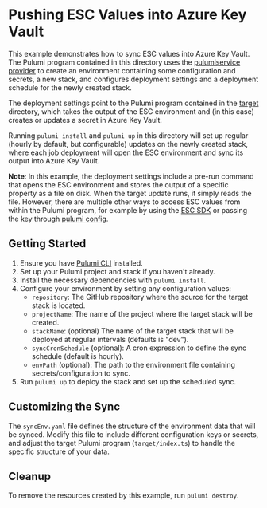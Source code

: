 
# Pushing ESC Values into Azure Key Vault

This example demonstrates how to sync ESC values into Azure Key Vault. The Pulumi program contained in this directory uses the [pulumiservice provider](https://www.pulumi.com/registry/packages/pulumiservice/) to create an environment containing some configuration and secrets, a new stack, and configures deployment settings and a deployment schedule for the newly created stack.

The deployment settings point to the Pulumi program contained in the [target](./target/) directory, which takes the output of the ESC environment and (in this case) creates or updates a secret in Azure Key Vault.

Running `pulumi install` and `pulumi up` in this directory will set up regular (hourly by default, but configurable) updates on the newly created stack, where each job deployment will open the ESC environment and sync its output into Azure Key Vault.

**Note**: In this example, the deployment settings include a pre-run command that opens the ESC environment and stores the output of a specific property as a file on disk. When the target update runs, it simply reads the file. However, there are multiple other ways to access ESC values from within the Pulumi program, for example by using the [ESC SDK](https://github.com/pulumi/esc-sdk) or passing the key through [pulumi config](https://github.com/pulumi/esc-sdk).

## Getting Started

1. Ensure you have [Pulumi CLI](https://www.pulumi.com/docs/get-started/install/) installed.
2. Set up your Pulumi project and stack if you haven't already.
3. Install the necessary dependencies with `pulumi install`.
4. Configure your environment by setting any configuration values:
    - `repository`: The GitHub repository where the source for the target stack is located.
    - `projectName`: The name of the project where the target stack will be created.
    - `stackName`: (optional) The name of the target stack that will be deployed at regular intervals (defaults is "dev").
    - `syncCronSchedule` (optional): A cron expression to define the sync schedule (default is hourly).
    - `envPath` (optional): The path to the environment file containing secrets/configuration to sync.
5. Run `pulumi up` to deploy the stack and set up the scheduled sync.

## Customizing the Sync

The `syncEnv.yaml` file defines the structure of the environment data that will be synced. Modify this file to include different configuration keys or secrets, and adjust the target Pulumi program (`target/index.ts`) to handle the specific structure of your data.

## Cleanup

To remove the resources created by this example, run `pulumi destroy`.
